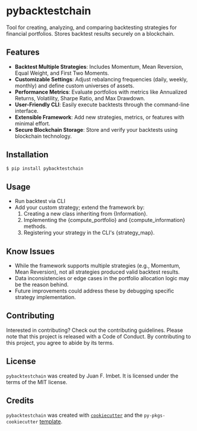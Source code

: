 # pybacktestchain

Tool for creating, analyzing, and comparing backtesting strategies for financial portfolios. Stores backtest results securely on a blockchain. 

## **Features**
- **Backtest Multiple Strategies**: Includes Momentum, Mean Reversion, Equal Weight, and First Two Moments.
- **Customizable Settings**: Adjust rebalancing frequencies (daily, weekly, monthly) and define custom universes of assets.
- **Performance Metrics**: Evaluate portfolios with metrics like Annualized Returns, Volatility, Sharpe Ratio, and Max Drawdown.
- **User-Friendly CLI**:  Easily execute backtests through the command-line interface.
- **Extensible Framework**: Add new strategies, metrics, or features with minimal effort.
- **Secure Blockchain Storage**: Store and verify your backtests using blockchain technology.

## Installation

```bash
$ pip install pybacktestchain
```

## Usage

- Run backtest via CLI
- Add your custom strategy; extend the framework by:
    1. Creating a new class inheriting from {Information}.
    2. Implementing the {compute_portfolio} and {compute_information} methods.
    3. Registering your strategy in the CLI's {strategy_map}.

## Know Issues
- While the framework supports multiple strategies (e.g., Momentum, Mean Reversion), not all strategies produced valid backtest results.
- Data inconsistencies or edge cases in the portfolio allocation logic may be the reason behind.
- Future improvements could address these by debugging specific strategy implementation.

## Contributing

Interested in contributing? Check out the contributing guidelines. Please note that this project is released with a Code of Conduct. By contributing to this project, you agree to abide by its terms.

## License

`pybacktestchain` was created by Juan F. Imbet. It is licensed under the terms of the MIT license.

## Credits

`pybacktestchain` was created with [`cookiecutter`](https://cookiecutter.readthedocs.io/en/latest/) and the `py-pkgs-cookiecutter` [template](https://github.com/py-pkgs/py-pkgs-cookiecutter).
